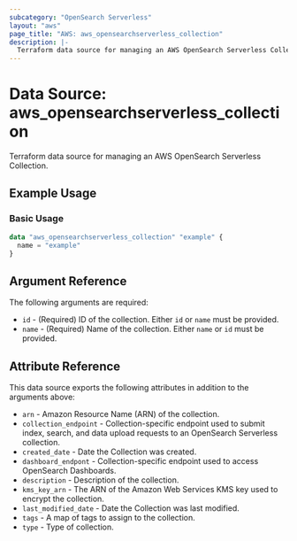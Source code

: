 ```yaml
---
subcategory: "OpenSearch Serverless"
layout: "aws"
page_title: "AWS: aws_opensearchserverless_collection"
description: |-
  Terraform data source for managing an AWS OpenSearch Serverless Collection.
---
```


# Data Source: aws_opensearchserverless_collection

Terraform data source for managing an AWS OpenSearch Serverless Collection.

## Example Usage

### Basic Usage

```terraform
data "aws_opensearchserverless_collection" "example" {
  name = "example"
}
```

## Argument Reference

The following arguments are required:

* `id` - (Required) ID of the collection. Either `id` or `name` must be provided.
* `name` - (Required) Name of the collection. Either `name` or `id` must be provided.

## Attribute Reference

This data source exports the following attributes in addition to the arguments above:

* `arn` - Amazon Resource Name (ARN) of the collection.
* `collection_endpoint` - Collection-specific endpoint used to submit index, search, and data upload requests to an OpenSearch Serverless collection.
* `created_date` - Date the Collection was created.
* `dashboard_endpont` - Collection-specific endpoint used to access OpenSearch Dashboards.
* `description` - Description of the collection.
* `kms_key_arn` - The ARN of the Amazon Web Services KMS key used to encrypt the collection.
* `last_modified_date` - Date the Collection was last modified.
* `tags` - A map of tags to assign to the collection.
* `type` - Type of collection.
